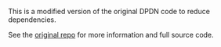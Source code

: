 This is a modified version of the original DPDN code to reduce dependencies.

See the [original repo](https://github.com/JiehongLin/Self-DPDN) for more information and full source code.
